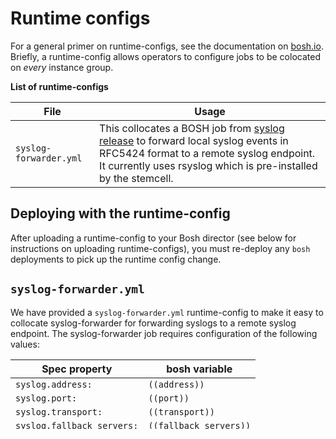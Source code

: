 # Runtime configs

For a general primer on runtime-configs, see the documentation on [bosh.io](https://bosh.io/docs/runtime-config.html).
Briefly, a runtime-config allows operators to configure jobs to be colocated on _every_ instance group.

**List of runtime-configs**

| File | Usage |
|------|-------|
| `syslog-forwarder.yml` | This collocates a BOSH job from [syslog release](https://github.com/cloudfoundry/syslog-release) to forward local syslog events in RFC5424 format to a remote syslog endpoint. It currently uses rsyslog which is pre-installed by the stemcell.  |

## Deploying with the runtime-config
After uploading a runtime-config to your Bosh director
(see below for instructions on uploading runtime-configs),
you must re-deploy any `bosh` deployments to pick up the runtime config change.

## `syslog-forwarder.yml`

We have provided a `syslog-forwarder.yml` runtime-config to make it easy to collocate syslog-forwarder for forwarding syslogs to a remote syslog endpoint.
The syslog-forwarder job requires configuration of the following values:

| Spec property | bosh variable |
|---------------|---------------|
| `syslog.address:` | `((address))` |
| `syslog.port:` | `((port))` |
| `syslog.transport:` | `((transport))` |
| `syslog.fallback_servers:` | `((fallback_servers))` |

You can find more information for these variables
in the [syslog-forwarder job spec](https://github.com/cloudfoundry/syslog-release/blob/master/jobs/syslog_forwarder/spec):

```
  syslog.address:
    description: IP or DNS address of the syslog server.
    example: logs4.papertrail.com
  syslog.port:
    description: Port of the syslog server.
    default: 514
  syslog.transport:
    default: tcp
    description: One of `udp`, `tcp`, `relp`.
  syslog.fallback_servers:
    description: "List of fallback servers to be used if the primary syslog server is down. Only tcp or relp protocols are supported. Each list entry should consist of \"address\", \"transport\" and \"port\" keys."
    default: []
    example:
    - address: logs5.papertrail.com
      port: 44312
      transport: tcp
```

### Uploading the `syslog-forwader.yml` runtime-config

The workflow for uploading the runtime-config varies
depending on which BOSH CLI you prefer to use.
If you are using the ruby bosh cli (version < 2.0),
you will need to edit the runtime-config file in place
to reflect the syslog-forwarder configuration.
If you are using the go bosh-cli (version > 2.0),
you can configure the syslog-forwarder job using variables on the command line.

#### Bosh CLI v1 (Ruby CLI) workflow

The files in the `runtime-configs` folder use `bosh` variables to configure themselves.  `bosh` variables look like strings wrapped in double-parenthesis, like `((address))`.  If you are using the ruby `bosh` cli then it will not allow you to configure these variables on the command line.  Instead, you will need to configure them by manually editing the file to provide the required values. After editing this file, you will need to set the runtime config on your `bosh` director:
```
bosh -t TARGET update runtime-config cf-release/runtime-configs/syslog-forwarder.yml
```

Then, you must re-deploy any `bosh` deployments to pick up the runtime config change.

#### Bosh CLI v2 (Go CLI) workflow

The `bosh` cli v2 will allow you to configure the runtime-config addons when you upload them to your `bosh` director.  You can configure and upload the runtime-configs in a single command like this:

```
bosh -e ENV update-runtime-config cf-release/runtime-configs/syslog-forwarder.yml \
-v address=papertrail-url \
-v port=514 \
-v transport=tcp \
-v fallback_servers="[{address: other-url, port: 515, transport: udp}]" \
-v custom_rule='""'
```

Each use of `-v` sets the value of a single variable that will be replaced in the resulting manifest.  You can use YAML syntax in passing variables to set complex data structures, as the example above does for the `fallback_servers` variable.

